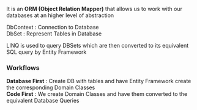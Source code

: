 It is an **ORM (Object Relation Mapper)** that allows us to work with our databases at an higher level of abstraction

DbContext : Connection to Database  
DbSet : Represent Tables in Database

LINQ is used to query DBSets which are then converted to its equivalent SQL query by Entity Framework

### Workflows

**Database First** : Create DB with tables and have Entity Framework create the corresponding Domain Classes  
**Code First** : We create Domain Classes and have them converted to the equivalent Database Queries
